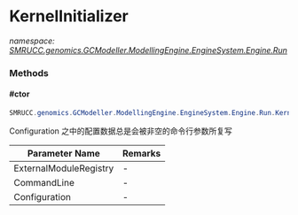 ﻿# KernelInitializer
_namespace: [SMRUCC.genomics.GCModeller.ModellingEngine.EngineSystem.Engine.Run](./index.md)_





### Methods

#### #ctor
```csharp
SMRUCC.genomics.GCModeller.ModellingEngine.EngineSystem.Engine.Run.KernelInitializer.#ctor(SMRUCC.genomics.GCModeller.ModellingEngine.PlugIns.ModuleRegistry,Microsoft.VisualBasic.CommandLine.CommandLine,SMRUCC.genomics.GCModeller.ModellingEngine.EngineSystem.Engine.Configuration.Configurations)
```
Configuration 之中的配置数据总是会被非空的命令行参数所复写

|Parameter Name|Remarks|
|--------------|-------|
|ExternalModuleRegistry|-|
|CommandLine|-|
|Configuration|-|



